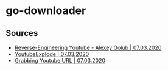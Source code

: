 # go-downloader

## Sources
* [Reverse-Engineering Youtube - Alexey Golub | 07.03.2020](https://tyrrrz.me/blog/reverse-engineering-youtube)
* [YoutubeExplode | 07.03.2020](https://github.com/Tyrrrz/YoutubeExplode)
* [Grabbing Youtube URL | 07.03.2020](https://stackoverflow.com/questions/8317199/grabbing-youtube-video-url-from-curl-or-get-video-info)

